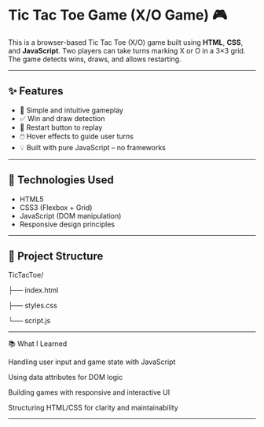 # Tic Tac Toe Game (X/O Game) 🎮

This is a browser-based Tic Tac Toe (X/O) game built using **HTML**, **CSS**, and **JavaScript**. Two players can take turns marking X or O in a 3×3 grid. The game detects wins, draws, and allows restarting.

---

## ✨ Features

- 🎯 Simple and intuitive gameplay
- ✅ Win and draw detection
- 🔁 Restart button to replay
- 🖱️ Hover effects to guide user turns
- 💡 Built with pure JavaScript – no frameworks

---

## 🧰 Technologies Used

- HTML5
- CSS3 (Flexbox + Grid)
- JavaScript (DOM manipulation)
- Responsive design principles

---

## 📂 Project Structure

TicTacToe/

├── index.html

├── styles.css

└── script.js

---

📚 What I Learned

Handling user input and game state with JavaScript

Using data attributes for DOM logic

Building games with responsive and interactive UI

Structuring HTML/CSS for clarity and maintainability

---
